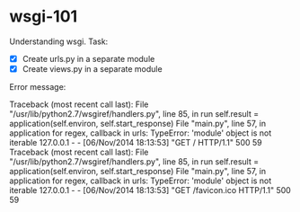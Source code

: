 wsgi-101
===============

Understanding wsgi. Task: 

* [x] Create urls.py in a separate module
* [x] Create views.py in a separate module

Error message: 

Traceback (most recent call last):
  File "/usr/lib/python2.7/wsgiref/handlers.py", line 85, in run
    self.result = application(self.environ, self.start_response)
  File "main.py", line 57, in application
    for regex, callback in urls:
TypeError: 'module' object is not iterable
127.0.0.1 - - [06/Nov/2014 18:13:53] "GET / HTTP/1.1" 500 59
Traceback (most recent call last):
  File "/usr/lib/python2.7/wsgiref/handlers.py", line 85, in run
    self.result = application(self.environ, self.start_response)
  File "main.py", line 57, in application
    for regex, callback in urls:
TypeError: 'module' object is not iterable
127.0.0.1 - - [06/Nov/2014 18:13:53] "GET /favicon.ico HTTP/1.1" 500 59

